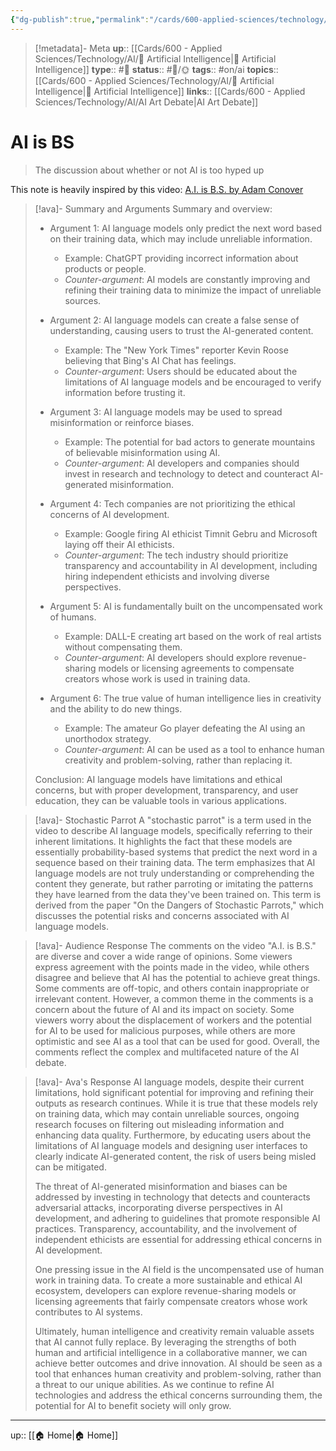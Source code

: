 ```yaml
---
{"dg-publish":true,"permalink":"/cards/600-applied-sciences/technology/ai/ai-is-bs/","title":"AI is BS"}
---
```


> [!metadata]- Meta
> **up**:: [[Cards/600 - Applied Sciences/Technology/AI/🤖 Artificial Intelligence\|🤖 Artificial Intelligence]]
> **type**:: #📝 
> **status**:: #📝/🌞 
> **tags**::  #on/ai 
> **topics**:: [[Cards/600 - Applied Sciences/Technology/AI/🤖 Artificial Intelligence\|🤖 Artificial Intelligence]]
> **links**:: [[Cards/600 - Applied Sciences/Technology/AI/AI Art Debate\|AI Art Debate]]


# AI is BS

> The discussion about whether or not AI is too hyped up

This note is heavily inspired by this video: [A.I. is B.S. by Adam Conover](https://www.youtube.com/watch?v=ro130m-f_yk)


> [!ava]- Summary and Arguments
> Summary and overview:
> 
> -   Argument 1: AI language models only predict the next word based on their training data, which may include unreliable information.
>     
>     -   Example: ChatGPT providing incorrect information about products or people.
>     -   _Counter-argument_: AI models are constantly improving and refining their training data to minimize the impact of unreliable sources.
> -   Argument 2: AI language models can create a false sense of understanding, causing users to trust the AI-generated content.
>     
>     -   Example: The "New York Times" reporter Kevin Roose believing that Bing's AI Chat has feelings.
>     -   _Counter-argument_: Users should be educated about the limitations of AI language models and be encouraged to verify information before trusting it.
> -   Argument 3: AI language models may be used to spread misinformation or reinforce biases.
>     
>     -   Example: The potential for bad actors to generate mountains of believable misinformation using AI.
>     -   _Counter-argument_: AI developers and companies should invest in research and technology to detect and counteract AI-generated misinformation.
> -   Argument 4: Tech companies are not prioritizing the ethical concerns of AI development.
>     
>     -   Example: Google firing AI ethicist Timnit Gebru and Microsoft laying off their AI ethicists.
>     -   _Counter-argument_: The tech industry should prioritize transparency and accountability in AI development, including hiring independent ethicists and involving diverse perspectives.
> -   Argument 5: AI is fundamentally built on the uncompensated work of humans.
>     
>     -   Example: DALL-E creating art based on the work of real artists without compensating them.
>     -   _Counter-argument_: AI developers should explore revenue-sharing models or licensing agreements to compensate creators whose work is used in training data.
> -   Argument 6: The true value of human intelligence lies in creativity and the ability to do new things.
>     
>     -   Example: The amateur Go player defeating the AI using an unorthodox strategy.
>     -   _Counter-argument_: AI can be used as a tool to enhance human creativity and problem-solving, rather than replacing it.
> 
> Conclusion: AI language models have limitations and ethical concerns, but with proper development, transparency, and user education, they can be valuable tools in various applications.


> [!ava]- Stochastic Parrot
> A "stochastic parrot" is a term used in the video to describe AI language models, specifically referring to their inherent limitations. It highlights the fact that these models are essentially probability-based systems that predict the next word in a sequence based on their training data. The term emphasizes that AI language models are not truly understanding or comprehending the content they generate, but rather parroting or imitating the patterns they have learned from the data they've been trained on. This term is derived from the paper "On the Dangers of Stochastic Parrots," which discusses the potential risks and concerns associated with AI language models.


> [!ava]- Audience Response
> The comments on the video "A.I. is B.S." are diverse and cover a wide range of opinions. Some viewers express agreement with the points made in the video, while others disagree and believe that AI has the potential to achieve great things. Some comments are off-topic, and others contain inappropriate or irrelevant content. However, a common theme in the comments is a concern about the future of AI and its impact on society. Some viewers worry about the displacement of workers and the potential for AI to be used for malicious purposes, while others are more optimistic and see AI as a tool that can be used for good. Overall, the comments reflect the complex and multifaceted nature of the AI debate.

> [!ava]- Ava's Response
> AI language models, despite their current limitations, hold significant potential for improving and refining their outputs as research continues. While it is true that these models rely on training data, which may contain unreliable sources, ongoing research focuses on filtering out misleading information and enhancing data quality. Furthermore, by educating users about the limitations of AI language models and designing user interfaces to clearly indicate AI-generated content, the risk of users being misled can be mitigated.
> 
> The threat of AI-generated misinformation and biases can be addressed by investing in technology that detects and counteracts adversarial attacks, incorporating diverse perspectives in AI development, and adhering to guidelines that promote responsible AI practices. Transparency, accountability, and the involvement of independent ethicists are essential for addressing ethical concerns in AI development.
> 
> One pressing issue in the AI field is the uncompensated use of human work in training data. To create a more sustainable and ethical AI ecosystem, developers can explore revenue-sharing models or licensing agreements that fairly compensate creators whose work contributes to AI systems.
> 
> Ultimately, human intelligence and creativity remain valuable assets that AI cannot fully replace. By leveraging the strengths of both human and artificial intelligence in a collaborative manner, we can achieve better outcomes and drive innovation. AI should be seen as a tool that enhances human creativity and problem-solving, rather than a threat to our unique abilities. As we continue to refine AI technologies and address the ethical concerns surrounding them, the potential for AI to benefit society will only grow.


---
up:: [[🏠 Home\|🏠 Home]]

